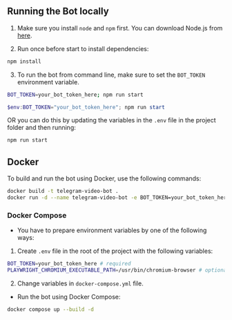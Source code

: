 ## Running the Bot locally

1. Make sure you install `node` and `npm` first. You can download Node.js from [here](https://nodejs.org/en/download/).

2. Run once before start to install dependencies:

```bash
npm install
```

3. To run the bot from command line, make sure to set the `BOT_TOKEN` environment variable.

```bash
BOT_TOKEN=your_bot_token_here; npm run start
```

```powershell
$env:BOT_TOKEN="your_bot_token_here"; npm run start
```

OR you can do this by updating the variables in the `.env` file in the project folder and then running:

```bash
npm run start
```

## Docker

To build and run the bot using Docker, use the following commands:

```bash
docker build -t telegram-video-bot .
docker run -d --name telegram-video-bot -e BOT_TOKEN=your_bot_token_here telegram-video-bot
```

### Docker Compose

- You have to prepare environment variables by one of the following ways:

1. Create `.env` file in the root of the project with the following variables:

```bash
BOT_TOKEN=your_bot_token_here # required
PLAYWRIGHT_CHROMIUM_EXECUTABLE_PATH=/usr/bin/chromium-browser # optional, default: /usr/bin/chromium-browser
```

2. Change variables in `docker-compose.yml` file.

- Run the bot using Docker Compose:

```bash
docker compose up --build -d
```
